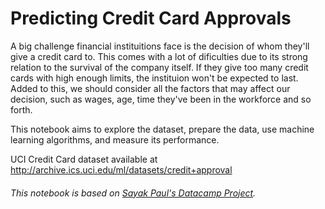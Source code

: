 # Predicting Credit Card Approvals

A big challenge financial instituitions face is the decision of whom they'll give a credit card to. This comes with a lot of dificulties due to its strong relation to the survival of the company itself. If they give too many credit cards with high enough limits, the instituion won't be expected to last. Added to this, we should consider all the factors that may affect our decision, such as wages, age, time they've been in the workforce and so forth. 

This notebook aims to explore the dataset, prepare the data, use machine learning algorithms, and measure its performance.

UCI Credit Card dataset available at http://archive.ics.uci.edu/ml/datasets/credit+approval

###### This notebook is based on [Sayak Paul's Datacamp Project](https://www.datacamp.com/projects/558).
